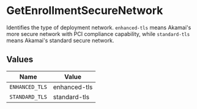# GetEnrollmentSecureNetwork

Identifies the type of deployment network. `enhanced-tls` means Akamai's more secure network with PCI compliance capability, while `standard-tls` means Akamai's standard secure network.


## Values

| Name           | Value          |
| -------------- | -------------- |
| `ENHANCED_TLS` | enhanced-tls   |
| `STANDARD_TLS` | standard-tls   |